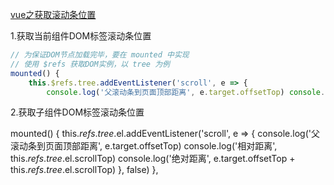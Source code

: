 [vue之获取滚动条位置](https://www.cnblogs.com/xpengp/p/13207140.html#583801512)

1.获取当前组件DOM标签滚动条位置

```js
// 为保证DOM节点加载完毕，要在 mounted 中实现 
// 使用 $refs 获取DOM实例，以 tree 为例 
mounted() { 
	this.$refs.tree.addEventListener('scroll', e => { 
		console.log('父滚动条到页面顶部距离', e.target.offsetTop) console.log('相对距离', this.$refs.tree.scrollTop) console.log('绝对距离', e.target.offsetTop + this.$refs.tree.scrollTop) }, false) }
```

2.获取子组件DOM标签滚动条位置

mounted() { this.$refs.tree.$el.addEventListener('scroll', e => { console.log('父滚动条到页面顶部距离', e.target.offsetTop) console.log('相对距离', this.$refs.tree.$el.scrollTop) console.log('绝对距离', e.target.offsetTop + this.$refs.tree.$el.scrollTop) }, false) },